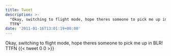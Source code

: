 ```yaml
---
title: Tweet
description: >-
  "Okay, switching to flight mode, hope theres someone to pick me up in BLR!
  TTFN"
date: '2011-01-16T13:01:19+00:00'
---
```

Okay, switching to flight mode, hope theres someone to pick me up in BLR! TTFN
      {{< tweet 0 0 >}}
    
